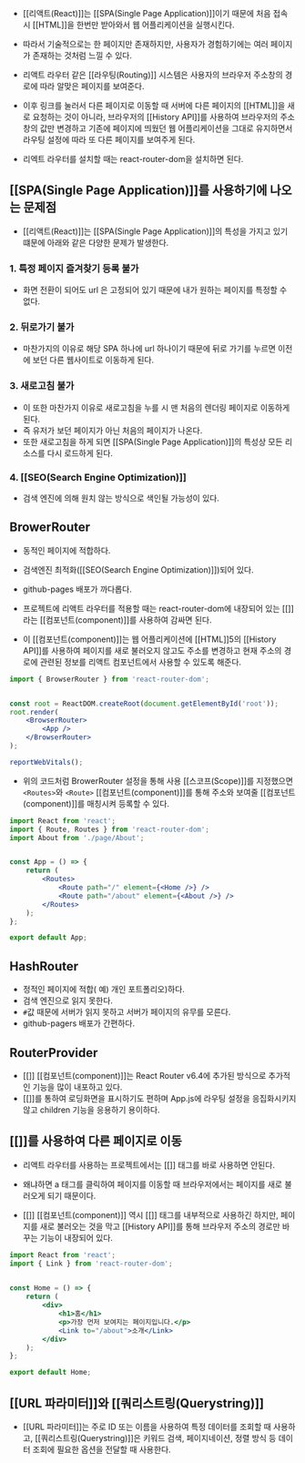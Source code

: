 - [[리액트(React)]]는 [[SPA(Single Page Application)]]이기 때문에 처음 접속 시 [[HTML]]을 한번만 받아와서 웹 어플리케이션을 실행시킨다.
- 따라서 기술적으로는 한 페이지만 존재하지만, 사용자가 경험하기에는 여러 페이지가 존재하는 것처럼 느낄 수 있다.

- 리액트 라우터 같은 [[라우팅(Routing)]] 시스템은 사용자의 브라우저 주소창의 경로에 따라 알맞은 페이지를 보여준다.
- 이후 링크를 눌러서 다른 페이지로 이동할 때 서버에 다른 페이지의 [[HTML]]을 새로 요청하는 것이 아니라, 브라우저의 [[History API]]를 사용하여 브라우저의 주소창의 값만 변경하고 기존에 페이지에 띄웠던 웹 어플리케이션을 그대로 유지하면서 라우팅 설정에 따라 또 다른 페이지를 보여주게 된다.

- 리엑트 라우터를 설치할 때는 react-router-dom을 설치하면 된다.

## [[SPA(Single Page Application)]]를 사용하기에 나오는 문제점

- [[리액트(React)]]는 [[SPA(Single Page Application)]]의 특성을 가지고 있기 떄문에 아래와 같은 다양한 문제가 발생한다.

### 1. 특정 페이지 즐겨찾기 등록 불가

- 화면 전환이 되어도 url 은 고정되어 있기 때문에 내가 원하는 페이지를 특정할 수 없다.

### 2. 뒤로가기 불가 

- 마찬가지의 이유로 해당 SPA 하나에 url 하나이기 때문에 뒤로 가기를 누르면 이전에 보던 다른 웹사이트로 이동하게 된다.

### 3. 새로고침 불가 

- 이 또한 마찬가지 이유로 새로고침을 누를 시 맨 처음의 렌더링 페이지로 이동하게 된다.
- 즉 유저가 보던 페이지가 아닌 처음의 페이지가 나온다.
- 또한 새로고침을 하게 되면 [[SPA(Single Page Application)]]의 특성상 모든 리소스를 다시 로드하게 된다.

### 4. [[SEO(Search Engine Optimization)]] 

- 검색 엔진에 의해 원치 않는 방식으로 색인될 가능성이 있다.

## BrowerRouter

- 동적인 페이지에 적합하다.
- 검색엔진 최적화([[SEO(Search Engine Optimization)]])되어 있다.
- github-pages 배포가 까다롭다.

- 프로젝트에 리액트 라우터를 적용할 때는 react-router-dom에 내장되어 있는 [[<BrowserRouter>]]라는 [[컴포넌트(component)]]를 사용하여 감싸면 된다.
- 이 [[컴포넌트(component)]]는 웹 어플리케이션에 [[HTML]]5의 [[History API]]를 사용하여 페이지를 새로 불러오지 않고도 주소를 변경하고 현재 주소의 경로에 관련된 정보를 리액트 컴포넌트에서 사용할 수 있도록 해준다.

```jsx
import { BrowserRouter } from 'react-router-dom';


const root = ReactDOM.createRoot(document.getElementById('root'));
root.render(
	<BrowserRouter>
		<App />
	</BrowserRouter>
);

reportWebVitals();
```

- 위의 코드처럼 BrowerRouter 설정을 통해 사용 [[스코프(Scope)]]를 지정했으면 `<Routes>`와 `<Route>` [[컴포넌트(component)]]를 통해 주소와 보여줄 [[컴포넌트(component)]]를 매칭시켜 등록할 수 있다.

```jsx
import React from 'react';
import { Route, Routes } from 'react-router-dom';
import About from './page/About';


const App = () => {
	return (
		<Routes>
			<Route path="/" element={<Home />} />
			<Route path="/about" element={<About />} />
		</Routes>
	);
};

export default App;
```

## **HashRouter**

- 정적인 페이지에 적합( 예) 개인 포트폴리오)하다.
- 검색 엔진으로 읽지 못한다.
- `#`값 때문에 서버가 읽지 못하고 서버가 페이지의 유무를 모른다.
- github-pagers 배포가 간편하다.

## RouterProvider

- [[<RouterProvider>]] [[컴포넌트(component)]]는 React Router v6.4에 추가된 방식으로 추가적인 기능을 많이 내포하고 있다.
- [[<Suspense>]]를 통하여 로딩화면을 표시하기도 편하며 App.js에 라우팅 설정을 응집화시키지 않고 children 기능을 응용하기 용이하다.


## [[<Link>]]를 사용하여 다른 페이지로 이동

- 리액트 라우터를 사용하는 프로젝트에서는 [[<a>]] 태그를 바로 사용하면 안된다.
- 왜냐하면 a 태그를 클릭하여 페이지를 이동할 때 브라우저에서는 페이지를 새로 불러오게 되기 때문이다.

- [[<Link>]] [[컴포넌트(component)]] 역시 [[<a>]] 태그를 내부적으로 사용하긴 하지만, 페이지를 새로 불러오는 것을 막고 [[History API]]를 통해 브라우저 주소의 경로만 바꾸는 기능이 내장되어 있다.

```jsx
import React from 'react';
import { Link } from 'react-router-dom';

  
const Home = () => {
	return (
		<div>
			<h1>홈</h1>
			<p>가장 먼저 보여지는 페이지입니다.</p>
			<Link to="/about">소개</Link>
		</div>
	);
};

export default Home;
```

## [[URL 파라미터]]와 [[쿼리스트링(Querystring)]]

- [[URL 파라미터]]는 주로 ID 또는 이름을 사용하여 특정 데이터를 조회할 때 사용하고, [[쿼리스트링(Querystring)]]은 키워드 검색, 페이지네이션, 정렬 방식 등 데이터 조회에 필요한 옵션을 전달할 때 사용한다.
